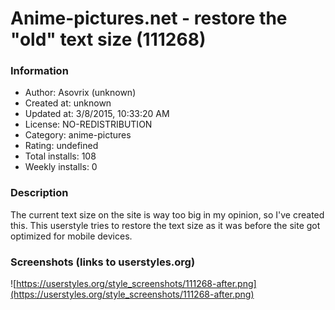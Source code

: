 # Anime-pictures.net - restore the "old" text size (111268)

### Information
- Author: Asovrix (unknown)
- Created at: unknown
- Updated at: 3/8/2015, 10:33:20 AM
- License: NO-REDISTRIBUTION
- Category: anime-pictures
- Rating: undefined
- Total installs: 108
- Weekly installs: 0


### Description
The current text size on the site is way too big in my opinion, so I've created this.
This userstyle tries to restore the text size as it was before the site got optimized for mobile devices.


### Screenshots (links to userstyles.org)
![https://userstyles.org/style_screenshots/111268-after.png](https://userstyles.org/style_screenshots/111268-after.png)


